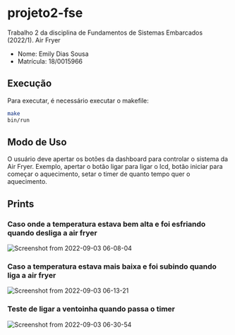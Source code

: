 # projeto2-fse

Trabalho 2 da disciplina de Fundamentos de Sistemas Embarcados (2022/1). Air Fryer

- Nome: Emily Dias Sousa
- Matrícula: 18/0015966

## Execução

Para executar, é necessário executar o makefile:

```bash
make
bin/run
```

## Modo de Uso

O usuário deve apertar os botões da dashboard para controlar o sistema da Air Fryer. Exemplo, apertar o botão ligar para ligar o lcd, botão iniciar para começar o aquecimento, setar o timer de quanto tempo quer o aquecimento.

## Prints

### Caso onde a temperatura estava bem alta e foi esfriando quando desliga a air fryer

![Screenshot from 2022-09-03 06-08-04](https://user-images.githubusercontent.com/52640974/188264028-0907b899-4614-464d-8940-b94582754feb.png)


### Caso a temperatura estava mais baixa e foi subindo quando liga a air fryer

![Screenshot from 2022-09-03 06-13-21](https://user-images.githubusercontent.com/52640974/188264154-965c910c-1da8-40e7-bec3-e2e943705b95.png)

### Teste de ligar a ventoinha quando passa o timer

![Screenshot from 2022-09-03 06-30-54](https://user-images.githubusercontent.com/52640974/188264879-0e34fadc-d61d-420c-a778-6abd0fb8ba9a.png)